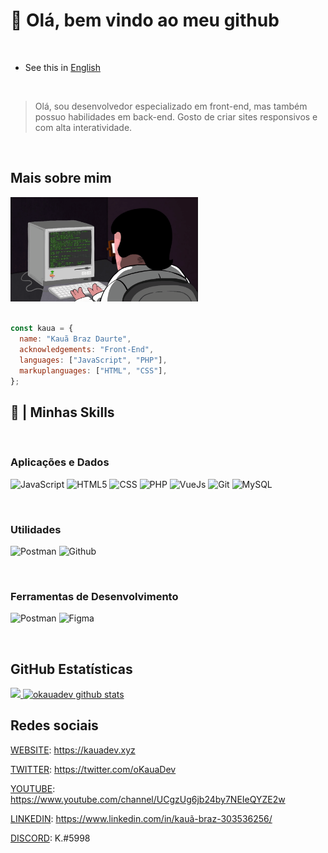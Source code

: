 # 👋 Olá, bem vindo ao meu github

<br/>

- See this in [English](./README-ENGLISH.md)

<br/>

> Olá, sou desenvolvedor especializado em front-end, mas também possuo habilidades em back-end. Gosto de criar sites responsivos e com alta interatividade.

<br/>

## Mais sobre mim

<img src="./programming.webp" width="300px"/>
<br/>
<br/>

```js
const kaua = {
  name: "Kauã Braz Daurte",
  acknowledgements: "Front-End",
  languages: ["JavaScript", "PHP"],
  markuplanguages: ["HTML", "CSS"],
};
```

## 🚀 | Minhas Skills

<br/>

### Aplicações e Dados

![JavaScript](https://img.shields.io/badge/JavaScript-323330?style=for-the-badge&logo=javascript&logoColor=F7DF1E)
![HTML5](https://img.shields.io/badge/HTML5-E34F26?style=for-the-badge&logo=html5&logoColor=white)
![CSS](https://img.shields.io/badge/CSS3-1572B6?style=for-the-badge&logo=css3&logoColor=white)
![PHP](https://img.shields.io/badge/PHP-777BB4?style=for-the-badge&logo=php&logoColor=white)
![VueJs](https://img.shields.io/badge/Vue.js-35495E?style=for-the-badge&logo=vue.js&logoColor=4FC08D)
![Git](https://img.shields.io/badge/Git-E34F26?style=for-the-badge&logo=git&logoColor=white)
![MySQL](https://img.shields.io/badge/MySQL-00000F?style=for-the-badge&logo=mysql&logoColor=white)

<br/>

### Utilidades

![Postman](https://img.shields.io/badge/Postman-333333?style=for-the-badge&logo=postman)
![Github](https://img.shields.io/badge/Github-333333?style=for-the-badge&logo=github)

<br/>

### Ferramentas de Desenvolvimento

![Postman](https://img.shields.io/badge/Visual%20Studio%20Code-333333?style=for-the-badge&logo=visual-studio-code&logoColor=007ACC)
![Figma](https://img.shields.io/badge/Figma-333333?style=for-the-badge&logo=figma&logoColor=007ACC)

<br/>

## GitHub Estatísticas

<a href="https://github.com/oKauaDev/">
  <img src="https://github-readme-stats.vercel.app/api/top-langs/?username=okauadev&theme=dracula&hide_langs_below=1"/>
</a>

<a href="https://github.com/oKauaDev/">
  <img src="https://github-readme-stats.vercel.app/api?username=okauadev&show_icons=true&theme=dracula&line_height=27" alt="okauadev github stats"/>
</a>
  
<br/>

## Redes sociais

[WEBSITE](https://kauadev.xyz): https://kauadev.xyz

[TWITTER](https://twitter.com/oKauaDev): https://twitter.com/oKauaDev

[YOUTUBE](https://www.youtube.com/channel/UCgzUg6jb24by7NEIeQYZE2w): https://www.youtube.com/channel/UCgzUg6jb24by7NEIeQYZE2w

[LINKEDIN](https://www.linkedin.com/in/kauã-braz-303536256/): https://www.linkedin.com/in/kauã-braz-303536256/

[DISCORD](https://discordapp.com/users/668849866805477398): K.#5998
